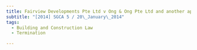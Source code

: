 ```yaml
---
title: Fairview Developments Pte Ltd v Ong & Ong Pte Ltd and another appeal 
subtitle: "[2014] SGCA 5 / 20\_January\_2014"
tags:
  - Building and Construction Law
  - Termination

---
```


